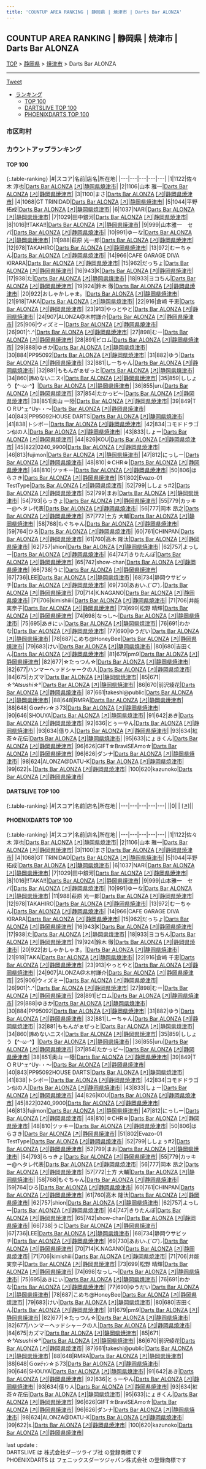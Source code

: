 ```yaml
---
title: 'COUNTUP AREA RANKING | 静岡県 | 焼津市 | Darts Bar ALONZA'
---
```

## COUNTUP AREA RANKING | 静岡県 | 焼津市 | Darts Bar ALONZA

[TOP](/darts/rank/) > [静岡県](/darts/rank/静岡県/) > [焼津市](/darts/rank/静岡県/焼津市/) > Darts Bar ALONZA

___

<a href="https://twitter.com/share?ref_src=twsrc%5Etfw" data-text="COUNTUP AREA RANKING | 静岡県焼津市Darts Bar ALONZA" class="twitter-share-button" data-hashtags="DARTSLIVE,PHOENIXDARTS,darts,ダーツ" data-show-count="false">Tweet</a>

* [ランキング](#カウントアップランキング)
    * [TOP 100](#top-100)
    * [DARTSLIVE TOP 100](#dartslive-top-100)
    * [PHOENIXDARTS TOP 100](#phoenixdarts-top-100)

### 市区町村

<ul>

</ul>

### カウントアップランキング

#### TOP 100



{:.table-ranking}
|#|スコア|名前|店名|所在地|
|---|---|---|---|---|
|1|1122|<span class="rank-name-pd"><span class="pro-icon-pd"></span>佐々木 淳也</span>|<a href="/darts/rank/shops/9290.html">Darts Bar ALONZA</a> <a href="https://vs.phoenixdarts.com/jp/shop/shopDetailInfo/s_9290?s_seq=9290">[↗]</a>|<a href="/darts/rank/静岡県/焼津市">静岡県焼津市</a>|
|2|1106|<span class="rank-name-pd">山本 雅一</span>|<a href="/darts/rank/shops/9290.html">Darts Bar ALONZA</a> <a href="https://vs.phoenixdarts.com/jp/shop/shopDetailInfo/s_9290?s_seq=9290">[↗]</a>|<a href="/darts/rank/静岡県/焼津市">静岡県焼津市</a>|
|3|1100|<span class="rank-name-pd">まさ</span>|<a href="/darts/rank/shops/9290.html">Darts Bar ALONZA</a> <a href="https://vs.phoenixdarts.com/jp/shop/shopDetailInfo/s_9290?s_seq=9290">[↗]</a>|<a href="/darts/rank/静岡県/焼津市">静岡県焼津市</a>|
|4|1068|<span class="rank-name-pd">GT TRINIDAD</span>|<a href="/darts/rank/shops/9290.html">Darts Bar ALONZA</a> <a href="https://vs.phoenixdarts.com/jp/shop/shopDetailInfo/s_9290?s_seq=9290">[↗]</a>|<a href="/darts/rank/静岡県/焼津市">静岡県焼津市</a>|
|5|1044|<span class="rank-name-pd"><span class="pro-icon-pd"></span>平野 拓成</span>|<a href="/darts/rank/shops/9290.html">Darts Bar ALONZA</a> <a href="https://vs.phoenixdarts.com/jp/shop/shopDetailInfo/s_9290?s_seq=9290">[↗]</a>|<a href="/darts/rank/静岡県/焼津市">静岡県焼津市</a>|
|6|1037|<span class="rank-name-pd">NARI</span>|<a href="/darts/rank/shops/9290.html">Darts Bar ALONZA</a> <a href="https://vs.phoenixdarts.com/jp/shop/shopDetailInfo/s_9290?s_seq=9290">[↗]</a>|<a href="/darts/rank/静岡県/焼津市">静岡県焼津市</a>|
|7|1029|<span class="rank-name-pd">田中銀河</span>|<a href="/darts/rank/shops/9290.html">Darts Bar ALONZA</a> <a href="https://vs.phoenixdarts.com/jp/shop/shopDetailInfo/s_9290?s_seq=9290">[↗]</a>|<a href="/darts/rank/静岡県/焼津市">静岡県焼津市</a>|
|8|1016|<span class="rank-name-pd">!!TAKA!!</span>|<a href="/darts/rank/shops/9290.html">Darts Bar ALONZA</a> <a href="https://vs.phoenixdarts.com/jp/shop/shopDetailInfo/s_9290?s_seq=9290">[↗]</a>|<a href="/darts/rank/静岡県/焼津市">静岡県焼津市</a>|
|9|999|<span class="rank-name-pd">山本雅一　セパ</span>|<a href="/darts/rank/shops/9290.html">Darts Bar ALONZA</a> <a href="https://vs.phoenixdarts.com/jp/shop/shopDetailInfo/s_9290?s_seq=9290">[↗]</a>|<a href="/darts/rank/静岡県/焼津市">静岡県焼津市</a>|
|10|991|<span class="rank-name-pd">ゆーな</span>|<a href="/darts/rank/shops/9290.html">Darts Bar ALONZA</a> <a href="https://vs.phoenixdarts.com/jp/shop/shopDetailInfo/s_9290?s_seq=9290">[↗]</a>|<a href="/darts/rank/静岡県/焼津市">静岡県焼津市</a>|
|11|988|<span class="rank-name-pd"><span class="pro-icon-pd"></span>萩原 光一郎</span>|<a href="/darts/rank/shops/9290.html">Darts Bar ALONZA</a> <a href="https://vs.phoenixdarts.com/jp/shop/shopDetailInfo/s_9290?s_seq=9290">[↗]</a>|<a href="/darts/rank/静岡県/焼津市">静岡県焼津市</a>|
|12|978|<span class="rank-name-pd">TAKAHIRO</span>|<a href="/darts/rank/shops/9290.html">Darts Bar ALONZA</a> <a href="https://vs.phoenixdarts.com/jp/shop/shopDetailInfo/s_9290?s_seq=9290">[↗]</a>|<a href="/darts/rank/静岡県/焼津市">静岡県焼津市</a>|
|13|972|<span class="rank-name-pd">むーちゃん</span>|<a href="/darts/rank/shops/9290.html">Darts Bar ALONZA</a> <a href="https://vs.phoenixdarts.com/jp/shop/shopDetailInfo/s_9290?s_seq=9290">[↗]</a>|<a href="/darts/rank/静岡県/焼津市">静岡県焼津市</a>|
|14|966|<span class="rank-name-pd">CAFE GARAGE DIVA KIRARA</span>|<a href="/darts/rank/shops/9290.html">Darts Bar ALONZA</a> <a href="https://vs.phoenixdarts.com/jp/shop/shopDetailInfo/s_9290?s_seq=9290">[↗]</a>|<a href="/darts/rank/静岡県/焼津市">静岡県焼津市</a>|
|15|962|<span class="rank-name-pd">だっちょ</span>|<a href="/darts/rank/shops/9290.html">Darts Bar ALONZA</a> <a href="https://vs.phoenixdarts.com/jp/shop/shopDetailInfo/s_9290?s_seq=9290">[↗]</a>|<a href="/darts/rank/静岡県/焼津市">静岡県焼津市</a>|
|16|943|<span class="rank-name-pd">K</span>|<a href="/darts/rank/shops/9290.html">Darts Bar ALONZA</a> <a href="https://vs.phoenixdarts.com/jp/shop/shopDetailInfo/s_9290?s_seq=9290">[↗]</a>|<a href="/darts/rank/静岡県/焼津市">静岡県焼津市</a>|
|17|938|<span class="rank-name-pd">た</span>|<a href="/darts/rank/shops/9290.html">Darts Bar ALONZA</a> <a href="https://vs.phoenixdarts.com/jp/shop/shopDetailInfo/s_9290?s_seq=9290">[↗]</a>|<a href="/darts/rank/静岡県/焼津市">静岡県焼津市</a>|
|18|933|<span class="rank-name-pd">ヨコちん</span>|<a href="/darts/rank/shops/9290.html">Darts Bar ALONZA</a> <a href="https://vs.phoenixdarts.com/jp/shop/shopDetailInfo/s_9290?s_seq=9290">[↗]</a>|<a href="/darts/rank/静岡県/焼津市">静岡県焼津市</a>|
|19|924|<span class="rank-name-pd">鈴木 徹</span>|<a href="/darts/rank/shops/9290.html">Darts Bar ALONZA</a> <a href="https://vs.phoenixdarts.com/jp/shop/shopDetailInfo/s_9290?s_seq=9290">[↗]</a>|<a href="/darts/rank/静岡県/焼津市">静岡県焼津市</a>|
|20|922|<span class="rank-name-pd">おしゃかしゃま。</span>|<a href="/darts/rank/shops/9290.html">Darts Bar ALONZA</a> <a href="https://vs.phoenixdarts.com/jp/shop/shopDetailInfo/s_9290?s_seq=9290">[↗]</a>|<a href="/darts/rank/静岡県/焼津市">静岡県焼津市</a>|
|21|918|<span class="rank-name-pd">TAKA</span>|<a href="/darts/rank/shops/9290.html">Darts Bar ALONZA</a> <a href="https://vs.phoenixdarts.com/jp/shop/shopDetailInfo/s_9290?s_seq=9290">[↗]</a>|<a href="/darts/rank/静岡県/焼津市">静岡県焼津市</a>|
|22|916|<span class="rank-name-pd">倉﨑 千恵</span>|<a href="/darts/rank/shops/9290.html">Darts Bar ALONZA</a> <a href="https://vs.phoenixdarts.com/jp/shop/shopDetailInfo/s_9290?s_seq=9290">[↗]</a>|<a href="/darts/rank/静岡県/焼津市">静岡県焼津市</a>|
|23|913|<span class="rank-name-pd">やっとやと</span>|<a href="/darts/rank/shops/9290.html">Darts Bar ALONZA</a> <a href="https://vs.phoenixdarts.com/jp/shop/shopDetailInfo/s_9290?s_seq=9290">[↗]</a>|<a href="/darts/rank/静岡県/焼津市">静岡県焼津市</a>|
|24|907|<span class="rank-name-pd">ALONZA@木村謙介</span>|<a href="/darts/rank/shops/9290.html">Darts Bar ALONZA</a> <a href="https://vs.phoenixdarts.com/jp/shop/shopDetailInfo/s_9290?s_seq=9290">[↗]</a>|<a href="/darts/rank/静岡県/焼津市">静岡県焼津市</a>|
|25|906|<span class="rank-name-pd">ウィズミー</span>|<a href="/darts/rank/shops/9290.html">Darts Bar ALONZA</a> <a href="https://vs.phoenixdarts.com/jp/shop/shopDetailInfo/s_9290?s_seq=9290">[↗]</a>|<a href="/darts/rank/静岡県/焼津市">静岡県焼津市</a>|
|26|901|<span class="rank-name-pd">^..^</span>|<a href="/darts/rank/shops/9290.html">Darts Bar ALONZA</a> <a href="https://vs.phoenixdarts.com/jp/shop/shopDetailInfo/s_9290?s_seq=9290">[↗]</a>|<a href="/darts/rank/静岡県/焼津市">静岡県焼津市</a>|
|27|898|<span class="rank-name-pd">むー</span>|<a href="/darts/rank/shops/9290.html">Darts Bar ALONZA</a> <a href="https://vs.phoenixdarts.com/jp/shop/shopDetailInfo/s_9290?s_seq=9290">[↗]</a>|<a href="/darts/rank/静岡県/焼津市">静岡県焼津市</a>|
|28|891|<span class="rank-name-pd">ピロム</span>|<a href="/darts/rank/shops/9290.html">Darts Bar ALONZA</a> <a href="https://vs.phoenixdarts.com/jp/shop/shopDetailInfo/s_9290?s_seq=9290">[↗]</a>|<a href="/darts/rank/静岡県/焼津市">静岡県焼津市</a>|
|29|888|<span class="rank-name-pd">ゆきか</span>|<a href="/darts/rank/shops/9290.html">Darts Bar ALONZA</a> <a href="https://vs.phoenixdarts.com/jp/shop/shopDetailInfo/s_9290?s_seq=9290">[↗]</a>|<a href="/darts/rank/静岡県/焼津市">静岡県焼津市</a>|
|30|884|<span class="rank-name-pd">PP95092</span>|<a href="/darts/rank/shops/9290.html">Darts Bar ALONZA</a> <a href="https://vs.phoenixdarts.com/jp/shop/shopDetailInfo/s_9290?s_seq=9290">[↗]</a>|<a href="/darts/rank/静岡県/焼津市">静岡県焼津市</a>|
|31|882|<span class="rank-name-pd">ゆう</span>|<a href="/darts/rank/shops/9290.html">Darts Bar ALONZA</a> <a href="https://vs.phoenixdarts.com/jp/shop/shopDetailInfo/s_9290?s_seq=9290">[↗]</a>|<a href="/darts/rank/静岡県/焼津市">静岡県焼津市</a>|
|32|881|<span class="rank-name-pd">しーちゃん</span>|<a href="/darts/rank/shops/9290.html">Darts Bar ALONZA</a> <a href="https://vs.phoenixdarts.com/jp/shop/shopDetailInfo/s_9290?s_seq=9290">[↗]</a>|<a href="/darts/rank/静岡県/焼津市">静岡県焼津市</a>|
|32|881|<span class="rank-name-pd">ももんがぁぜっと</span>|<a href="/darts/rank/shops/9290.html">Darts Bar ALONZA</a> <a href="https://vs.phoenixdarts.com/jp/shop/shopDetailInfo/s_9290?s_seq=9290">[↗]</a>|<a href="/darts/rank/静岡県/焼津市">静岡県焼津市</a>|
|34|860|<span class="rank-name-pd">諦めないニスｲ</span>|<a href="/darts/rank/shops/9290.html">Darts Bar ALONZA</a> <a href="https://vs.phoenixdarts.com/jp/shop/shopDetailInfo/s_9290?s_seq=9290">[↗]</a>|<a href="/darts/rank/静岡県/焼津市">静岡県焼津市</a>|
|35|859|<span class="rank-name-pd">ししょう【^･ω･^】</span>|<a href="/darts/rank/shops/9290.html">Darts Bar ALONZA</a> <a href="https://vs.phoenixdarts.com/jp/shop/shopDetailInfo/s_9290?s_seq=9290">[↗]</a>|<a href="/darts/rank/静岡県/焼津市">静岡県焼津市</a>|
|36|855|<span class="rank-name-pd">uru</span>|<a href="/darts/rank/shops/9290.html">Darts Bar ALONZA</a> <a href="https://vs.phoenixdarts.com/jp/shop/shopDetailInfo/s_9290?s_seq=9290">[↗]</a>|<a href="/darts/rank/静岡県/焼津市">静岡県焼津市</a>|
|37|854|<span class="rank-name-pd">たかっピ～</span>|<a href="/darts/rank/shops/9290.html">Darts Bar ALONZA</a> <a href="https://vs.phoenixdarts.com/jp/shop/shopDetailInfo/s_9290?s_seq=9290">[↗]</a>|<a href="/darts/rank/静岡県/焼津市">静岡県焼津市</a>|
|38|851|<span class="rank-name-pd"><span class="pro-icon-pd"></span>奥山 一陸</span>|<a href="/darts/rank/shops/9290.html">Darts Bar ALONZA</a> <a href="https://vs.phoenixdarts.com/jp/shop/shopDetailInfo/s_9290?s_seq=9290">[↗]</a>|<a href="/darts/rank/静岡県/焼津市">静岡県焼津市</a>|
|39|849|<span class="rank-name-pd">TＯＲU^ェ^Uy-・〜</span>|<a href="/darts/rank/shops/9290.html">Darts Bar ALONZA</a> <a href="https://vs.phoenixdarts.com/jp/shop/shopDetailInfo/s_9290?s_seq=9290">[↗]</a>|<a href="/darts/rank/静岡県/焼津市">静岡県焼津市</a>|
|40|843|<span class="rank-name-pd">PP95092HOUSE DARTS</span>|<a href="/darts/rank/shops/9290.html">Darts Bar ALONZA</a> <a href="https://vs.phoenixdarts.com/jp/shop/shopDetailInfo/s_9290?s_seq=9290">[↗]</a>|<a href="/darts/rank/静岡県/焼津市">静岡県焼津市</a>|
|41|838|<span class="rank-name-pd">トシボー</span>|<a href="/darts/rank/shops/9290.html">Darts Bar ALONZA</a> <a href="https://vs.phoenixdarts.com/jp/shop/shopDetailInfo/s_9290?s_seq=9290">[↗]</a>|<a href="/darts/rank/静岡県/焼津市">静岡県焼津市</a>|
|42|834|<span class="rank-name-pd">コモドドラゴン似の人</span>|<a href="/darts/rank/shops/9290.html">Darts Bar ALONZA</a> <a href="https://vs.phoenixdarts.com/jp/shop/shopDetailInfo/s_9290?s_seq=9290">[↗]</a>|<a href="/darts/rank/静岡県/焼津市">静岡県焼津市</a>|
|43|833|<span class="rank-name-pd">しょー</span>|<a href="/darts/rank/shops/9290.html">Darts Bar ALONZA</a> <a href="https://vs.phoenixdarts.com/jp/shop/shopDetailInfo/s_9290?s_seq=9290">[↗]</a>|<a href="/darts/rank/静岡県/焼津市">静岡県焼津市</a>|
|44|826|<span class="rank-name-pd">KOU</span>|<a href="/darts/rank/shops/9290.html">Darts Bar ALONZA</a> <a href="https://vs.phoenixdarts.com/jp/shop/shopDetailInfo/s_9290?s_seq=9290">[↗]</a>|<a href="/darts/rank/静岡県/焼津市">静岡県焼津市</a>|
|45|822|<span class="rank-name-pd">0240_9900</span>|<a href="/darts/rank/shops/9290.html">Darts Bar ALONZA</a> <a href="https://vs.phoenixdarts.com/jp/shop/shopDetailInfo/s_9290?s_seq=9290">[↗]</a>|<a href="/darts/rank/静岡県/焼津市">静岡県焼津市</a>|
|46|813|<span class="rank-name-pd">fujimon</span>|<a href="/darts/rank/shops/9290.html">Darts Bar ALONZA</a> <a href="https://vs.phoenixdarts.com/jp/shop/shopDetailInfo/s_9290?s_seq=9290">[↗]</a>|<a href="/darts/rank/静岡県/焼津市">静岡県焼津市</a>|
|47|812|<span class="rank-name-pd">にっしー</span>|<a href="/darts/rank/shops/9290.html">Darts Bar ALONZA</a> <a href="https://vs.phoenixdarts.com/jp/shop/shopDetailInfo/s_9290?s_seq=9290">[↗]</a>|<a href="/darts/rank/静岡県/焼津市">静岡県焼津市</a>|
|48|810|<span class="rank-name-pd">☆CHR☆</span>|<a href="/darts/rank/shops/9290.html">Darts Bar ALONZA</a> <a href="https://vs.phoenixdarts.com/jp/shop/shopDetailInfo/s_9290?s_seq=9290">[↗]</a>|<a href="/darts/rank/静岡県/焼津市">静岡県焼津市</a>|
|48|810|<span class="rank-name-pd">ツッキー</span>|<a href="/darts/rank/shops/9290.html">Darts Bar ALONZA</a> <a href="https://vs.phoenixdarts.com/jp/shop/shopDetailInfo/s_9290?s_seq=9290">[↗]</a>|<a href="/darts/rank/静岡県/焼津市">静岡県焼津市</a>|
|50|806|<span class="rank-name-pd">はらさき</span>|<a href="/darts/rank/shops/9290.html">Darts Bar ALONZA</a> <a href="https://vs.phoenixdarts.com/jp/shop/shopDetailInfo/s_9290?s_seq=9290">[↗]</a>|<a href="/darts/rank/静岡県/焼津市">静岡県焼津市</a>|
|51|802|<span class="rank-name-pd">Evazo-01 TestType</span>|<a href="/darts/rank/shops/9290.html">Darts Bar ALONZA</a> <a href="https://vs.phoenixdarts.com/jp/shop/shopDetailInfo/s_9290?s_seq=9290">[↗]</a>|<a href="/darts/rank/静岡県/焼津市">静岡県焼津市</a>|
|52|799|<span class="rank-name-pd">ししょぅ#2</span>|<a href="/darts/rank/shops/9290.html">Darts Bar ALONZA</a> <a href="https://vs.phoenixdarts.com/jp/shop/shopDetailInfo/s_9290?s_seq=9290">[↗]</a>|<a href="/darts/rank/静岡県/焼津市">静岡県焼津市</a>|
|52|799|<span class="rank-name-pd">まお</span>|<a href="/darts/rank/shops/9290.html">Darts Bar ALONZA</a> <a href="https://vs.phoenixdarts.com/jp/shop/shopDetailInfo/s_9290?s_seq=9290">[↗]</a>|<a href="/darts/rank/静岡県/焼津市">静岡県焼津市</a>|
|54|793|<span class="rank-name-pd">らっきょ</span>|<a href="/darts/rank/shops/9290.html">Darts Bar ALONZA</a> <a href="https://vs.phoenixdarts.com/jp/shop/shopDetailInfo/s_9290?s_seq=9290">[↗]</a>|<a href="/darts/rank/静岡県/焼津市">静岡県焼津市</a>|
|55|779|<span class="rank-name-pd">カッキー@ヘタレ代表</span>|<a href="/darts/rank/shops/9290.html">Darts Bar ALONZA</a> <a href="https://vs.phoenixdarts.com/jp/shop/shopDetailInfo/s_9290?s_seq=9290">[↗]</a>|<a href="/darts/rank/静岡県/焼津市">静岡県焼津市</a>|
|56|777|<span class="rank-name-pd">岡本 昂之</span>|<a href="/darts/rank/shops/9290.html">Darts Bar ALONZA</a> <a href="https://vs.phoenixdarts.com/jp/shop/shopDetailInfo/s_9290?s_seq=9290">[↗]</a>|<a href="/darts/rank/静岡県/焼津市">静岡県焼津市</a>|
|57|772|<span class="rank-name-pd"><span class="pro-icon-pd"></span>土方 大輔</span>|<a href="/darts/rank/shops/9290.html">Darts Bar ALONZA</a> <a href="https://vs.phoenixdarts.com/jp/shop/shopDetailInfo/s_9290?s_seq=9290">[↗]</a>|<a href="/darts/rank/静岡県/焼津市">静岡県焼津市</a>|
|58|768|<span class="rank-name-pd">もぐちゃん</span>|<a href="/darts/rank/shops/9290.html">Darts Bar ALONZA</a> <a href="https://vs.phoenixdarts.com/jp/shop/shopDetailInfo/s_9290?s_seq=9290">[↗]</a>|<a href="/darts/rank/静岡県/焼津市">静岡県焼津市</a>|
|59|764|<span class="rank-name-pd">ひろ</span>|<a href="/darts/rank/shops/9290.html">Darts Bar ALONZA</a> <a href="https://vs.phoenixdarts.com/jp/shop/shopDetailInfo/s_9290?s_seq=9290">[↗]</a>|<a href="/darts/rank/静岡県/焼津市">静岡県焼津市</a>|
|60|761|<span class="rank-name-pd">CHINPAN</span>|<a href="/darts/rank/shops/9290.html">Darts Bar ALONZA</a> <a href="https://vs.phoenixdarts.com/jp/shop/shopDetailInfo/s_9290?s_seq=9290">[↗]</a>|<a href="/darts/rank/静岡県/焼津市">静岡県焼津市</a>|
|61|760|<span class="rank-name-pd"><span class="pro-icon-pd"></span>高木 隆汰</span>|<a href="/darts/rank/shops/9290.html">Darts Bar ALONZA</a> <a href="https://vs.phoenixdarts.com/jp/shop/shopDetailInfo/s_9290?s_seq=9290">[↗]</a>|<a href="/darts/rank/静岡県/焼津市">静岡県焼津市</a>|
|62|757|<span class="rank-name-pd">shion</span>|<a href="/darts/rank/shops/9290.html">Darts Bar ALONZA</a> <a href="https://vs.phoenixdarts.com/jp/shop/shopDetailInfo/s_9290?s_seq=9290">[↗]</a>|<a href="/darts/rank/静岡県/焼津市">静岡県焼津市</a>|
|62|757|<span class="rank-name-pd">よっしー</span>|<a href="/darts/rank/shops/9290.html">Darts Bar ALONZA</a> <a href="https://vs.phoenixdarts.com/jp/shop/shopDetailInfo/s_9290?s_seq=9290">[↗]</a>|<a href="/darts/rank/静岡県/焼津市">静岡県焼津市</a>|
|64|747|<span class="rank-name-pd">きりたんぽ</span>|<a href="/darts/rank/shops/9290.html">Darts Bar ALONZA</a> <a href="https://vs.phoenixdarts.com/jp/shop/shopDetailInfo/s_9290?s_seq=9290">[↗]</a>|<a href="/darts/rank/静岡県/焼津市">静岡県焼津市</a>|
|65|742|<span class="rank-name-pd">show-chan</span>|<a href="/darts/rank/shops/9290.html">Darts Bar ALONZA</a> <a href="https://vs.phoenixdarts.com/jp/shop/shopDetailInfo/s_9290?s_seq=9290">[↗]</a>|<a href="/darts/rank/静岡県/焼津市">静岡県焼津市</a>|
|66|738|<span class="rank-name-pd">うに</span>|<a href="/darts/rank/shops/9290.html">Darts Bar ALONZA</a> <a href="https://vs.phoenixdarts.com/jp/shop/shopDetailInfo/s_9290?s_seq=9290">[↗]</a>|<a href="/darts/rank/静岡県/焼津市">静岡県焼津市</a>|
|67|736|<span class="rank-name-pd">LEE</span>|<a href="/darts/rank/shops/9290.html">Darts Bar ALONZA</a> <a href="https://vs.phoenixdarts.com/jp/shop/shopDetailInfo/s_9290?s_seq=9290">[↗]</a>|<a href="/darts/rank/静岡県/焼津市">静岡県焼津市</a>|
|68|734|<span class="rank-name-pd">静岡ウサビッチ</span>|<a href="/darts/rank/shops/9290.html">Darts Bar ALONZA</a> <a href="https://vs.phoenixdarts.com/jp/shop/shopDetailInfo/s_9290?s_seq=9290">[↗]</a>|<a href="/darts/rank/静岡県/焼津市">静岡県焼津市</a>|
|69|730|<span class="rank-name-pd">あおい⸜(*ˊᗜˋ*)⸝</span>|<a href="/darts/rank/shops/9290.html">Darts Bar ALONZA</a> <a href="https://vs.phoenixdarts.com/jp/shop/shopDetailInfo/s_9290?s_seq=9290">[↗]</a>|<a href="/darts/rank/静岡県/焼津市">静岡県焼津市</a>|
|70|714|<span class="rank-name-pd">K.NAGANO</span>|<a href="/darts/rank/shops/9290.html">Darts Bar ALONZA</a> <a href="https://vs.phoenixdarts.com/jp/shop/shopDetailInfo/s_9290?s_seq=9290">[↗]</a>|<a href="/darts/rank/静岡県/焼津市">静岡県焼津市</a>|
|71|706|<span class="rank-name-pd">kimishiiii</span>|<a href="/darts/rank/shops/9290.html">Darts Bar ALONZA</a> <a href="https://vs.phoenixdarts.com/jp/shop/shopDetailInfo/s_9290?s_seq=9290">[↗]</a>|<a href="/darts/rank/静岡県/焼津市">静岡県焼津市</a>|
|71|706|<span class="rank-name-pd">井能 実奈子</span>|<a href="/darts/rank/shops/9290.html">Darts Bar ALONZA</a> <a href="https://vs.phoenixdarts.com/jp/shop/shopDetailInfo/s_9290?s_seq=9290">[↗]</a>|<a href="/darts/rank/静岡県/焼津市">静岡県焼津市</a>|
|73|699|<span class="rank-name-pd">松野 晴輝</span>|<a href="/darts/rank/shops/9290.html">Darts Bar ALONZA</a> <a href="https://vs.phoenixdarts.com/jp/shop/shopDetailInfo/s_9290?s_seq=9290">[↗]</a>|<a href="/darts/rank/静岡県/焼津市">静岡県焼津市</a>|
|74|698|<span class="rank-name-pd">なっし～</span>|<a href="/darts/rank/shops/9290.html">Darts Bar ALONZA</a> <a href="https://vs.phoenixdarts.com/jp/shop/shopDetailInfo/s_9290?s_seq=9290">[↗]</a>|<a href="/darts/rank/静岡県/焼津市">静岡県焼津市</a>|
|75|695|<span class="rank-name-pd">あきにぃ</span>|<a href="/darts/rank/shops/9290.html">Darts Bar ALONZA</a> <a href="https://vs.phoenixdarts.com/jp/shop/shopDetailInfo/s_9290?s_seq=9290">[↗]</a>|<a href="/darts/rank/静岡県/焼津市">静岡県焼津市</a>|
|76|691|<span class="rank-name-pd">わかな</span>|<a href="/darts/rank/shops/9290.html">Darts Bar ALONZA</a> <a href="https://vs.phoenixdarts.com/jp/shop/shopDetailInfo/s_9290?s_seq=9290">[↗]</a>|<a href="/darts/rank/静岡県/焼津市">静岡県焼津市</a>|
|77|690|<span class="rank-name-pd">ゆうだい</span>|<a href="/darts/rank/shops/9290.html">Darts Bar ALONZA</a> <a href="https://vs.phoenixdarts.com/jp/shop/shopDetailInfo/s_9290?s_seq=9290">[↗]</a>|<a href="/darts/rank/静岡県/焼津市">静岡県焼津市</a>|
|78|687|<span class="rank-name-pd">こめち@HoneyBee</span>|<a href="/darts/rank/shops/9290.html">Darts Bar ALONZA</a> <a href="https://vs.phoenixdarts.com/jp/shop/shopDetailInfo/s_9290?s_seq=9290">[↗]</a>|<a href="/darts/rank/静岡県/焼津市">静岡県焼津市</a>|
|79|683|<span class="rank-name-pd">けい</span>|<a href="/darts/rank/shops/9290.html">Darts Bar ALONZA</a> <a href="https://vs.phoenixdarts.com/jp/shop/shopDetailInfo/s_9290?s_seq=9290">[↗]</a>|<a href="/darts/rank/静岡県/焼津市">静岡県焼津市</a>|
|80|680|<span class="rank-name-pd">吉田くん</span>|<a href="/darts/rank/shops/9290.html">Darts Bar ALONZA</a> <a href="https://vs.phoenixdarts.com/jp/shop/shopDetailInfo/s_9290?s_seq=9290">[↗]</a>|<a href="/darts/rank/静岡県/焼津市">静岡県焼津市</a>|
|81|679|<span class="rank-name-pd">pm9</span>|<a href="/darts/rank/shops/9290.html">Darts Bar ALONZA</a> <a href="https://vs.phoenixdarts.com/jp/shop/shopDetailInfo/s_9290?s_seq=9290">[↗]</a>|<a href="/darts/rank/静岡県/焼津市">静岡県焼津市</a>|
|82|677|<span class="rank-name-pd">☆たっつん☆</span>|<a href="/darts/rank/shops/9290.html">Darts Bar ALONZA</a> <a href="https://vs.phoenixdarts.com/jp/shop/shopDetailInfo/s_9290?s_seq=9290">[↗]</a>|<a href="/darts/rank/静岡県/焼津市">静岡県焼津市</a>|
|82|677|<span class="rank-name-pd">ハンマーヘッドシャークの人</span>|<a href="/darts/rank/shops/9290.html">Darts Bar ALONZA</a> <a href="https://vs.phoenixdarts.com/jp/shop/shopDetailInfo/s_9290?s_seq=9290">[↗]</a>|<a href="/darts/rank/静岡県/焼津市">静岡県焼津市</a>|
|84|675|<span class="rank-name-pd">カズマ</span>|<a href="/darts/rank/shops/9290.html">Darts Bar ALONZA</a> <a href="https://vs.phoenixdarts.com/jp/shop/shopDetailInfo/s_9290?s_seq=9290">[↗]</a>|<a href="/darts/rank/静岡県/焼津市">静岡県焼津市</a>|
|85|671|<span class="rank-name-pd">☆*°Atsushi☆*°</span>|<a href="/darts/rank/shops/9290.html">Darts Bar ALONZA</a> <a href="https://vs.phoenixdarts.com/jp/shop/shopDetailInfo/s_9290?s_seq=9290">[↗]</a>|<a href="/darts/rank/静岡県/焼津市">静岡県焼津市</a>|
|86|670|<span class="rank-name-pd">前沢綾花</span>|<a href="/darts/rank/shops/9290.html">Darts Bar ALONZA</a> <a href="https://vs.phoenixdarts.com/jp/shop/shopDetailInfo/s_9290?s_seq=9290">[↗]</a>|<a href="/darts/rank/静岡県/焼津市">静岡県焼津市</a>|
|87|661|<span class="rank-name-pd">takeshi@public</span>|<a href="/darts/rank/shops/9290.html">Darts Bar ALONZA</a> <a href="https://vs.phoenixdarts.com/jp/shop/shopDetailInfo/s_9290?s_seq=9290">[↗]</a>|<a href="/darts/rank/静岡県/焼津市">静岡県焼津市</a>|
|88|648|<span class="rank-name-pd">RMRA</span>|<a href="/darts/rank/shops/9290.html">Darts Bar ALONZA</a> <a href="https://vs.phoenixdarts.com/jp/shop/shopDetailInfo/s_9290?s_seq=9290">[↗]</a>|<a href="/darts/rank/静岡県/焼津市">静岡県焼津市</a>|
|88|648|<span class="rank-name-pd">Ｇαиﾁｬﾝ☆彡73</span>|<a href="/darts/rank/shops/9290.html">Darts Bar ALONZA</a> <a href="https://vs.phoenixdarts.com/jp/shop/shopDetailInfo/s_9290?s_seq=9290">[↗]</a>|<a href="/darts/rank/静岡県/焼津市">静岡県焼津市</a>|
|90|646|<span class="rank-name-pd">SHOUYA</span>|<a href="/darts/rank/shops/9290.html">Darts Bar ALONZA</a> <a href="https://vs.phoenixdarts.com/jp/shop/shopDetailInfo/s_9290?s_seq=9290">[↗]</a>|<a href="/darts/rank/静岡県/焼津市">静岡県焼津市</a>|
|91|642|<span class="rank-name-pd">あき</span>|<a href="/darts/rank/shops/9290.html">Darts Bar ALONZA</a> <a href="https://vs.phoenixdarts.com/jp/shop/shopDetailInfo/s_9290?s_seq=9290">[↗]</a>|<a href="/darts/rank/静岡県/焼津市">静岡県焼津市</a>|
|92|636|<span class="rank-name-pd">とぅーやん</span>|<a href="/darts/rank/shops/9290.html">Darts Bar ALONZA</a> <a href="https://vs.phoenixdarts.com/jp/shop/shopDetailInfo/s_9290?s_seq=9290">[↗]</a>|<a href="/darts/rank/静岡県/焼津市">静岡県焼津市</a>|
|93|634|<span class="rank-name-pd">億り人</span>|<a href="/darts/rank/shops/9290.html">Darts Bar ALONZA</a> <a href="https://vs.phoenixdarts.com/jp/shop/shopDetailInfo/s_9290?s_seq=9290">[↗]</a>|<a href="/darts/rank/静岡県/焼津市">静岡県焼津市</a>|
|93|634|<span class="rank-name-pd">紅茶☆花伝</span>|<a href="/darts/rank/shops/9290.html">Darts Bar ALONZA</a> <a href="https://vs.phoenixdarts.com/jp/shop/shopDetailInfo/s_9290?s_seq=9290">[↗]</a>|<a href="/darts/rank/静岡県/焼津市">静岡県焼津市</a>|
|95|633|<span class="rank-name-pd">にょきくん</span>|<a href="/darts/rank/shops/9290.html">Darts Bar ALONZA</a> <a href="https://vs.phoenixdarts.com/jp/shop/shopDetailInfo/s_9290?s_seq=9290">[↗]</a>|<a href="/darts/rank/静岡県/焼津市">静岡県焼津市</a>|
|96|626|<span class="rank-name-pd">GIFT☆BraviSEAmo☆</span>|<a href="/darts/rank/shops/9290.html">Darts Bar ALONZA</a> <a href="https://vs.phoenixdarts.com/jp/shop/shopDetailInfo/s_9290?s_seq=9290">[↗]</a>|<a href="/darts/rank/静岡県/焼津市">静岡県焼津市</a>|
|96|626|<span class="rank-name-pd">ダンナ</span>|<a href="/darts/rank/shops/9290.html">Darts Bar ALONZA</a> <a href="https://vs.phoenixdarts.com/jp/shop/shopDetailInfo/s_9290?s_seq=9290">[↗]</a>|<a href="/darts/rank/静岡県/焼津市">静岡県焼津市</a>|
|98|624|<span class="rank-name-pd">ALONZA@DATU-K</span>|<a href="/darts/rank/shops/9290.html">Darts Bar ALONZA</a> <a href="https://vs.phoenixdarts.com/jp/shop/shopDetailInfo/s_9290?s_seq=9290">[↗]</a>|<a href="/darts/rank/静岡県/焼津市">静岡県焼津市</a>|
|99|622|<span class="rank-name-pd">s.</span>|<a href="/darts/rank/shops/9290.html">Darts Bar ALONZA</a> <a href="https://vs.phoenixdarts.com/jp/shop/shopDetailInfo/s_9290?s_seq=9290">[↗]</a>|<a href="/darts/rank/静岡県/焼津市">静岡県焼津市</a>|
|100|620|<span class="rank-name-pd">kazunoko</span>|<a href="/darts/rank/shops/9290.html">Darts Bar ALONZA</a> <a href="https://vs.phoenixdarts.com/jp/shop/shopDetailInfo/s_9290?s_seq=9290">[↗]</a>|<a href="/darts/rank/静岡県/焼津市">静岡県焼津市</a>|


#### DARTSLIVE TOP 100



{:.table-ranking}
|#|スコア|名前|店名|所在地|
|---|---|---|---|---|
||0|<span class="rank-name-dl"> </span>|<a href="/darts/rank/shops/.html"></a> <a href="">[↗]</a>|<a href="/darts/rank//"></a>|


#### PHOENIXDARTS TOP 100



{:.table-ranking}
|#|スコア|名前|店名|所在地|
|---|---|---|---|---|
|1|1122|<span class="rank-name-pd"><span class="pro-icon-pd"></span>佐々木 淳也</span>|<a href="/darts/rank/shops/9290.html">Darts Bar ALONZA</a> <a href="https://vs.phoenixdarts.com/jp/shop/shopDetailInfo/s_9290?s_seq=9290">[↗]</a>|<a href="/darts/rank/静岡県/焼津市">静岡県焼津市</a>|
|2|1106|<span class="rank-name-pd">山本 雅一</span>|<a href="/darts/rank/shops/9290.html">Darts Bar ALONZA</a> <a href="https://vs.phoenixdarts.com/jp/shop/shopDetailInfo/s_9290?s_seq=9290">[↗]</a>|<a href="/darts/rank/静岡県/焼津市">静岡県焼津市</a>|
|3|1100|<span class="rank-name-pd">まさ</span>|<a href="/darts/rank/shops/9290.html">Darts Bar ALONZA</a> <a href="https://vs.phoenixdarts.com/jp/shop/shopDetailInfo/s_9290?s_seq=9290">[↗]</a>|<a href="/darts/rank/静岡県/焼津市">静岡県焼津市</a>|
|4|1068|<span class="rank-name-pd">GT TRINIDAD</span>|<a href="/darts/rank/shops/9290.html">Darts Bar ALONZA</a> <a href="https://vs.phoenixdarts.com/jp/shop/shopDetailInfo/s_9290?s_seq=9290">[↗]</a>|<a href="/darts/rank/静岡県/焼津市">静岡県焼津市</a>|
|5|1044|<span class="rank-name-pd"><span class="pro-icon-pd"></span>平野 拓成</span>|<a href="/darts/rank/shops/9290.html">Darts Bar ALONZA</a> <a href="https://vs.phoenixdarts.com/jp/shop/shopDetailInfo/s_9290?s_seq=9290">[↗]</a>|<a href="/darts/rank/静岡県/焼津市">静岡県焼津市</a>|
|6|1037|<span class="rank-name-pd">NARI</span>|<a href="/darts/rank/shops/9290.html">Darts Bar ALONZA</a> <a href="https://vs.phoenixdarts.com/jp/shop/shopDetailInfo/s_9290?s_seq=9290">[↗]</a>|<a href="/darts/rank/静岡県/焼津市">静岡県焼津市</a>|
|7|1029|<span class="rank-name-pd">田中銀河</span>|<a href="/darts/rank/shops/9290.html">Darts Bar ALONZA</a> <a href="https://vs.phoenixdarts.com/jp/shop/shopDetailInfo/s_9290?s_seq=9290">[↗]</a>|<a href="/darts/rank/静岡県/焼津市">静岡県焼津市</a>|
|8|1016|<span class="rank-name-pd">!!TAKA!!</span>|<a href="/darts/rank/shops/9290.html">Darts Bar ALONZA</a> <a href="https://vs.phoenixdarts.com/jp/shop/shopDetailInfo/s_9290?s_seq=9290">[↗]</a>|<a href="/darts/rank/静岡県/焼津市">静岡県焼津市</a>|
|9|999|<span class="rank-name-pd">山本雅一　セパ</span>|<a href="/darts/rank/shops/9290.html">Darts Bar ALONZA</a> <a href="https://vs.phoenixdarts.com/jp/shop/shopDetailInfo/s_9290?s_seq=9290">[↗]</a>|<a href="/darts/rank/静岡県/焼津市">静岡県焼津市</a>|
|10|991|<span class="rank-name-pd">ゆーな</span>|<a href="/darts/rank/shops/9290.html">Darts Bar ALONZA</a> <a href="https://vs.phoenixdarts.com/jp/shop/shopDetailInfo/s_9290?s_seq=9290">[↗]</a>|<a href="/darts/rank/静岡県/焼津市">静岡県焼津市</a>|
|11|988|<span class="rank-name-pd"><span class="pro-icon-pd"></span>萩原 光一郎</span>|<a href="/darts/rank/shops/9290.html">Darts Bar ALONZA</a> <a href="https://vs.phoenixdarts.com/jp/shop/shopDetailInfo/s_9290?s_seq=9290">[↗]</a>|<a href="/darts/rank/静岡県/焼津市">静岡県焼津市</a>|
|12|978|<span class="rank-name-pd">TAKAHIRO</span>|<a href="/darts/rank/shops/9290.html">Darts Bar ALONZA</a> <a href="https://vs.phoenixdarts.com/jp/shop/shopDetailInfo/s_9290?s_seq=9290">[↗]</a>|<a href="/darts/rank/静岡県/焼津市">静岡県焼津市</a>|
|13|972|<span class="rank-name-pd">むーちゃん</span>|<a href="/darts/rank/shops/9290.html">Darts Bar ALONZA</a> <a href="https://vs.phoenixdarts.com/jp/shop/shopDetailInfo/s_9290?s_seq=9290">[↗]</a>|<a href="/darts/rank/静岡県/焼津市">静岡県焼津市</a>|
|14|966|<span class="rank-name-pd">CAFE GARAGE DIVA KIRARA</span>|<a href="/darts/rank/shops/9290.html">Darts Bar ALONZA</a> <a href="https://vs.phoenixdarts.com/jp/shop/shopDetailInfo/s_9290?s_seq=9290">[↗]</a>|<a href="/darts/rank/静岡県/焼津市">静岡県焼津市</a>|
|15|962|<span class="rank-name-pd">だっちょ</span>|<a href="/darts/rank/shops/9290.html">Darts Bar ALONZA</a> <a href="https://vs.phoenixdarts.com/jp/shop/shopDetailInfo/s_9290?s_seq=9290">[↗]</a>|<a href="/darts/rank/静岡県/焼津市">静岡県焼津市</a>|
|16|943|<span class="rank-name-pd">K</span>|<a href="/darts/rank/shops/9290.html">Darts Bar ALONZA</a> <a href="https://vs.phoenixdarts.com/jp/shop/shopDetailInfo/s_9290?s_seq=9290">[↗]</a>|<a href="/darts/rank/静岡県/焼津市">静岡県焼津市</a>|
|17|938|<span class="rank-name-pd">た</span>|<a href="/darts/rank/shops/9290.html">Darts Bar ALONZA</a> <a href="https://vs.phoenixdarts.com/jp/shop/shopDetailInfo/s_9290?s_seq=9290">[↗]</a>|<a href="/darts/rank/静岡県/焼津市">静岡県焼津市</a>|
|18|933|<span class="rank-name-pd">ヨコちん</span>|<a href="/darts/rank/shops/9290.html">Darts Bar ALONZA</a> <a href="https://vs.phoenixdarts.com/jp/shop/shopDetailInfo/s_9290?s_seq=9290">[↗]</a>|<a href="/darts/rank/静岡県/焼津市">静岡県焼津市</a>|
|19|924|<span class="rank-name-pd">鈴木 徹</span>|<a href="/darts/rank/shops/9290.html">Darts Bar ALONZA</a> <a href="https://vs.phoenixdarts.com/jp/shop/shopDetailInfo/s_9290?s_seq=9290">[↗]</a>|<a href="/darts/rank/静岡県/焼津市">静岡県焼津市</a>|
|20|922|<span class="rank-name-pd">おしゃかしゃま。</span>|<a href="/darts/rank/shops/9290.html">Darts Bar ALONZA</a> <a href="https://vs.phoenixdarts.com/jp/shop/shopDetailInfo/s_9290?s_seq=9290">[↗]</a>|<a href="/darts/rank/静岡県/焼津市">静岡県焼津市</a>|
|21|918|<span class="rank-name-pd">TAKA</span>|<a href="/darts/rank/shops/9290.html">Darts Bar ALONZA</a> <a href="https://vs.phoenixdarts.com/jp/shop/shopDetailInfo/s_9290?s_seq=9290">[↗]</a>|<a href="/darts/rank/静岡県/焼津市">静岡県焼津市</a>|
|22|916|<span class="rank-name-pd">倉﨑 千恵</span>|<a href="/darts/rank/shops/9290.html">Darts Bar ALONZA</a> <a href="https://vs.phoenixdarts.com/jp/shop/shopDetailInfo/s_9290?s_seq=9290">[↗]</a>|<a href="/darts/rank/静岡県/焼津市">静岡県焼津市</a>|
|23|913|<span class="rank-name-pd">やっとやと</span>|<a href="/darts/rank/shops/9290.html">Darts Bar ALONZA</a> <a href="https://vs.phoenixdarts.com/jp/shop/shopDetailInfo/s_9290?s_seq=9290">[↗]</a>|<a href="/darts/rank/静岡県/焼津市">静岡県焼津市</a>|
|24|907|<span class="rank-name-pd">ALONZA@木村謙介</span>|<a href="/darts/rank/shops/9290.html">Darts Bar ALONZA</a> <a href="https://vs.phoenixdarts.com/jp/shop/shopDetailInfo/s_9290?s_seq=9290">[↗]</a>|<a href="/darts/rank/静岡県/焼津市">静岡県焼津市</a>|
|25|906|<span class="rank-name-pd">ウィズミー</span>|<a href="/darts/rank/shops/9290.html">Darts Bar ALONZA</a> <a href="https://vs.phoenixdarts.com/jp/shop/shopDetailInfo/s_9290?s_seq=9290">[↗]</a>|<a href="/darts/rank/静岡県/焼津市">静岡県焼津市</a>|
|26|901|<span class="rank-name-pd">^..^</span>|<a href="/darts/rank/shops/9290.html">Darts Bar ALONZA</a> <a href="https://vs.phoenixdarts.com/jp/shop/shopDetailInfo/s_9290?s_seq=9290">[↗]</a>|<a href="/darts/rank/静岡県/焼津市">静岡県焼津市</a>|
|27|898|<span class="rank-name-pd">むー</span>|<a href="/darts/rank/shops/9290.html">Darts Bar ALONZA</a> <a href="https://vs.phoenixdarts.com/jp/shop/shopDetailInfo/s_9290?s_seq=9290">[↗]</a>|<a href="/darts/rank/静岡県/焼津市">静岡県焼津市</a>|
|28|891|<span class="rank-name-pd">ピロム</span>|<a href="/darts/rank/shops/9290.html">Darts Bar ALONZA</a> <a href="https://vs.phoenixdarts.com/jp/shop/shopDetailInfo/s_9290?s_seq=9290">[↗]</a>|<a href="/darts/rank/静岡県/焼津市">静岡県焼津市</a>|
|29|888|<span class="rank-name-pd">ゆきか</span>|<a href="/darts/rank/shops/9290.html">Darts Bar ALONZA</a> <a href="https://vs.phoenixdarts.com/jp/shop/shopDetailInfo/s_9290?s_seq=9290">[↗]</a>|<a href="/darts/rank/静岡県/焼津市">静岡県焼津市</a>|
|30|884|<span class="rank-name-pd">PP95092</span>|<a href="/darts/rank/shops/9290.html">Darts Bar ALONZA</a> <a href="https://vs.phoenixdarts.com/jp/shop/shopDetailInfo/s_9290?s_seq=9290">[↗]</a>|<a href="/darts/rank/静岡県/焼津市">静岡県焼津市</a>|
|31|882|<span class="rank-name-pd">ゆう</span>|<a href="/darts/rank/shops/9290.html">Darts Bar ALONZA</a> <a href="https://vs.phoenixdarts.com/jp/shop/shopDetailInfo/s_9290?s_seq=9290">[↗]</a>|<a href="/darts/rank/静岡県/焼津市">静岡県焼津市</a>|
|32|881|<span class="rank-name-pd">しーちゃん</span>|<a href="/darts/rank/shops/9290.html">Darts Bar ALONZA</a> <a href="https://vs.phoenixdarts.com/jp/shop/shopDetailInfo/s_9290?s_seq=9290">[↗]</a>|<a href="/darts/rank/静岡県/焼津市">静岡県焼津市</a>|
|32|881|<span class="rank-name-pd">ももんがぁぜっと</span>|<a href="/darts/rank/shops/9290.html">Darts Bar ALONZA</a> <a href="https://vs.phoenixdarts.com/jp/shop/shopDetailInfo/s_9290?s_seq=9290">[↗]</a>|<a href="/darts/rank/静岡県/焼津市">静岡県焼津市</a>|
|34|860|<span class="rank-name-pd">諦めないニスｲ</span>|<a href="/darts/rank/shops/9290.html">Darts Bar ALONZA</a> <a href="https://vs.phoenixdarts.com/jp/shop/shopDetailInfo/s_9290?s_seq=9290">[↗]</a>|<a href="/darts/rank/静岡県/焼津市">静岡県焼津市</a>|
|35|859|<span class="rank-name-pd">ししょう【^･ω･^】</span>|<a href="/darts/rank/shops/9290.html">Darts Bar ALONZA</a> <a href="https://vs.phoenixdarts.com/jp/shop/shopDetailInfo/s_9290?s_seq=9290">[↗]</a>|<a href="/darts/rank/静岡県/焼津市">静岡県焼津市</a>|
|36|855|<span class="rank-name-pd">uru</span>|<a href="/darts/rank/shops/9290.html">Darts Bar ALONZA</a> <a href="https://vs.phoenixdarts.com/jp/shop/shopDetailInfo/s_9290?s_seq=9290">[↗]</a>|<a href="/darts/rank/静岡県/焼津市">静岡県焼津市</a>|
|37|854|<span class="rank-name-pd">たかっピ～</span>|<a href="/darts/rank/shops/9290.html">Darts Bar ALONZA</a> <a href="https://vs.phoenixdarts.com/jp/shop/shopDetailInfo/s_9290?s_seq=9290">[↗]</a>|<a href="/darts/rank/静岡県/焼津市">静岡県焼津市</a>|
|38|851|<span class="rank-name-pd"><span class="pro-icon-pd"></span>奥山 一陸</span>|<a href="/darts/rank/shops/9290.html">Darts Bar ALONZA</a> <a href="https://vs.phoenixdarts.com/jp/shop/shopDetailInfo/s_9290?s_seq=9290">[↗]</a>|<a href="/darts/rank/静岡県/焼津市">静岡県焼津市</a>|
|39|849|<span class="rank-name-pd">TＯＲU^ェ^Uy-・〜</span>|<a href="/darts/rank/shops/9290.html">Darts Bar ALONZA</a> <a href="https://vs.phoenixdarts.com/jp/shop/shopDetailInfo/s_9290?s_seq=9290">[↗]</a>|<a href="/darts/rank/静岡県/焼津市">静岡県焼津市</a>|
|40|843|<span class="rank-name-pd">PP95092HOUSE DARTS</span>|<a href="/darts/rank/shops/9290.html">Darts Bar ALONZA</a> <a href="https://vs.phoenixdarts.com/jp/shop/shopDetailInfo/s_9290?s_seq=9290">[↗]</a>|<a href="/darts/rank/静岡県/焼津市">静岡県焼津市</a>|
|41|838|<span class="rank-name-pd">トシボー</span>|<a href="/darts/rank/shops/9290.html">Darts Bar ALONZA</a> <a href="https://vs.phoenixdarts.com/jp/shop/shopDetailInfo/s_9290?s_seq=9290">[↗]</a>|<a href="/darts/rank/静岡県/焼津市">静岡県焼津市</a>|
|42|834|<span class="rank-name-pd">コモドドラゴン似の人</span>|<a href="/darts/rank/shops/9290.html">Darts Bar ALONZA</a> <a href="https://vs.phoenixdarts.com/jp/shop/shopDetailInfo/s_9290?s_seq=9290">[↗]</a>|<a href="/darts/rank/静岡県/焼津市">静岡県焼津市</a>|
|43|833|<span class="rank-name-pd">しょー</span>|<a href="/darts/rank/shops/9290.html">Darts Bar ALONZA</a> <a href="https://vs.phoenixdarts.com/jp/shop/shopDetailInfo/s_9290?s_seq=9290">[↗]</a>|<a href="/darts/rank/静岡県/焼津市">静岡県焼津市</a>|
|44|826|<span class="rank-name-pd">KOU</span>|<a href="/darts/rank/shops/9290.html">Darts Bar ALONZA</a> <a href="https://vs.phoenixdarts.com/jp/shop/shopDetailInfo/s_9290?s_seq=9290">[↗]</a>|<a href="/darts/rank/静岡県/焼津市">静岡県焼津市</a>|
|45|822|<span class="rank-name-pd">0240_9900</span>|<a href="/darts/rank/shops/9290.html">Darts Bar ALONZA</a> <a href="https://vs.phoenixdarts.com/jp/shop/shopDetailInfo/s_9290?s_seq=9290">[↗]</a>|<a href="/darts/rank/静岡県/焼津市">静岡県焼津市</a>|
|46|813|<span class="rank-name-pd">fujimon</span>|<a href="/darts/rank/shops/9290.html">Darts Bar ALONZA</a> <a href="https://vs.phoenixdarts.com/jp/shop/shopDetailInfo/s_9290?s_seq=9290">[↗]</a>|<a href="/darts/rank/静岡県/焼津市">静岡県焼津市</a>|
|47|812|<span class="rank-name-pd">にっしー</span>|<a href="/darts/rank/shops/9290.html">Darts Bar ALONZA</a> <a href="https://vs.phoenixdarts.com/jp/shop/shopDetailInfo/s_9290?s_seq=9290">[↗]</a>|<a href="/darts/rank/静岡県/焼津市">静岡県焼津市</a>|
|48|810|<span class="rank-name-pd">☆CHR☆</span>|<a href="/darts/rank/shops/9290.html">Darts Bar ALONZA</a> <a href="https://vs.phoenixdarts.com/jp/shop/shopDetailInfo/s_9290?s_seq=9290">[↗]</a>|<a href="/darts/rank/静岡県/焼津市">静岡県焼津市</a>|
|48|810|<span class="rank-name-pd">ツッキー</span>|<a href="/darts/rank/shops/9290.html">Darts Bar ALONZA</a> <a href="https://vs.phoenixdarts.com/jp/shop/shopDetailInfo/s_9290?s_seq=9290">[↗]</a>|<a href="/darts/rank/静岡県/焼津市">静岡県焼津市</a>|
|50|806|<span class="rank-name-pd">はらさき</span>|<a href="/darts/rank/shops/9290.html">Darts Bar ALONZA</a> <a href="https://vs.phoenixdarts.com/jp/shop/shopDetailInfo/s_9290?s_seq=9290">[↗]</a>|<a href="/darts/rank/静岡県/焼津市">静岡県焼津市</a>|
|51|802|<span class="rank-name-pd">Evazo-01 TestType</span>|<a href="/darts/rank/shops/9290.html">Darts Bar ALONZA</a> <a href="https://vs.phoenixdarts.com/jp/shop/shopDetailInfo/s_9290?s_seq=9290">[↗]</a>|<a href="/darts/rank/静岡県/焼津市">静岡県焼津市</a>|
|52|799|<span class="rank-name-pd">ししょぅ#2</span>|<a href="/darts/rank/shops/9290.html">Darts Bar ALONZA</a> <a href="https://vs.phoenixdarts.com/jp/shop/shopDetailInfo/s_9290?s_seq=9290">[↗]</a>|<a href="/darts/rank/静岡県/焼津市">静岡県焼津市</a>|
|52|799|<span class="rank-name-pd">まお</span>|<a href="/darts/rank/shops/9290.html">Darts Bar ALONZA</a> <a href="https://vs.phoenixdarts.com/jp/shop/shopDetailInfo/s_9290?s_seq=9290">[↗]</a>|<a href="/darts/rank/静岡県/焼津市">静岡県焼津市</a>|
|54|793|<span class="rank-name-pd">らっきょ</span>|<a href="/darts/rank/shops/9290.html">Darts Bar ALONZA</a> <a href="https://vs.phoenixdarts.com/jp/shop/shopDetailInfo/s_9290?s_seq=9290">[↗]</a>|<a href="/darts/rank/静岡県/焼津市">静岡県焼津市</a>|
|55|779|<span class="rank-name-pd">カッキー@ヘタレ代表</span>|<a href="/darts/rank/shops/9290.html">Darts Bar ALONZA</a> <a href="https://vs.phoenixdarts.com/jp/shop/shopDetailInfo/s_9290?s_seq=9290">[↗]</a>|<a href="/darts/rank/静岡県/焼津市">静岡県焼津市</a>|
|56|777|<span class="rank-name-pd">岡本 昂之</span>|<a href="/darts/rank/shops/9290.html">Darts Bar ALONZA</a> <a href="https://vs.phoenixdarts.com/jp/shop/shopDetailInfo/s_9290?s_seq=9290">[↗]</a>|<a href="/darts/rank/静岡県/焼津市">静岡県焼津市</a>|
|57|772|<span class="rank-name-pd"><span class="pro-icon-pd"></span>土方 大輔</span>|<a href="/darts/rank/shops/9290.html">Darts Bar ALONZA</a> <a href="https://vs.phoenixdarts.com/jp/shop/shopDetailInfo/s_9290?s_seq=9290">[↗]</a>|<a href="/darts/rank/静岡県/焼津市">静岡県焼津市</a>|
|58|768|<span class="rank-name-pd">もぐちゃん</span>|<a href="/darts/rank/shops/9290.html">Darts Bar ALONZA</a> <a href="https://vs.phoenixdarts.com/jp/shop/shopDetailInfo/s_9290?s_seq=9290">[↗]</a>|<a href="/darts/rank/静岡県/焼津市">静岡県焼津市</a>|
|59|764|<span class="rank-name-pd">ひろ</span>|<a href="/darts/rank/shops/9290.html">Darts Bar ALONZA</a> <a href="https://vs.phoenixdarts.com/jp/shop/shopDetailInfo/s_9290?s_seq=9290">[↗]</a>|<a href="/darts/rank/静岡県/焼津市">静岡県焼津市</a>|
|60|761|<span class="rank-name-pd">CHINPAN</span>|<a href="/darts/rank/shops/9290.html">Darts Bar ALONZA</a> <a href="https://vs.phoenixdarts.com/jp/shop/shopDetailInfo/s_9290?s_seq=9290">[↗]</a>|<a href="/darts/rank/静岡県/焼津市">静岡県焼津市</a>|
|61|760|<span class="rank-name-pd"><span class="pro-icon-pd"></span>高木 隆汰</span>|<a href="/darts/rank/shops/9290.html">Darts Bar ALONZA</a> <a href="https://vs.phoenixdarts.com/jp/shop/shopDetailInfo/s_9290?s_seq=9290">[↗]</a>|<a href="/darts/rank/静岡県/焼津市">静岡県焼津市</a>|
|62|757|<span class="rank-name-pd">shion</span>|<a href="/darts/rank/shops/9290.html">Darts Bar ALONZA</a> <a href="https://vs.phoenixdarts.com/jp/shop/shopDetailInfo/s_9290?s_seq=9290">[↗]</a>|<a href="/darts/rank/静岡県/焼津市">静岡県焼津市</a>|
|62|757|<span class="rank-name-pd">よっしー</span>|<a href="/darts/rank/shops/9290.html">Darts Bar ALONZA</a> <a href="https://vs.phoenixdarts.com/jp/shop/shopDetailInfo/s_9290?s_seq=9290">[↗]</a>|<a href="/darts/rank/静岡県/焼津市">静岡県焼津市</a>|
|64|747|<span class="rank-name-pd">きりたんぽ</span>|<a href="/darts/rank/shops/9290.html">Darts Bar ALONZA</a> <a href="https://vs.phoenixdarts.com/jp/shop/shopDetailInfo/s_9290?s_seq=9290">[↗]</a>|<a href="/darts/rank/静岡県/焼津市">静岡県焼津市</a>|
|65|742|<span class="rank-name-pd">show-chan</span>|<a href="/darts/rank/shops/9290.html">Darts Bar ALONZA</a> <a href="https://vs.phoenixdarts.com/jp/shop/shopDetailInfo/s_9290?s_seq=9290">[↗]</a>|<a href="/darts/rank/静岡県/焼津市">静岡県焼津市</a>|
|66|738|<span class="rank-name-pd">うに</span>|<a href="/darts/rank/shops/9290.html">Darts Bar ALONZA</a> <a href="https://vs.phoenixdarts.com/jp/shop/shopDetailInfo/s_9290?s_seq=9290">[↗]</a>|<a href="/darts/rank/静岡県/焼津市">静岡県焼津市</a>|
|67|736|<span class="rank-name-pd">LEE</span>|<a href="/darts/rank/shops/9290.html">Darts Bar ALONZA</a> <a href="https://vs.phoenixdarts.com/jp/shop/shopDetailInfo/s_9290?s_seq=9290">[↗]</a>|<a href="/darts/rank/静岡県/焼津市">静岡県焼津市</a>|
|68|734|<span class="rank-name-pd">静岡ウサビッチ</span>|<a href="/darts/rank/shops/9290.html">Darts Bar ALONZA</a> <a href="https://vs.phoenixdarts.com/jp/shop/shopDetailInfo/s_9290?s_seq=9290">[↗]</a>|<a href="/darts/rank/静岡県/焼津市">静岡県焼津市</a>|
|69|730|<span class="rank-name-pd">あおい⸜(*ˊᗜˋ*)⸝</span>|<a href="/darts/rank/shops/9290.html">Darts Bar ALONZA</a> <a href="https://vs.phoenixdarts.com/jp/shop/shopDetailInfo/s_9290?s_seq=9290">[↗]</a>|<a href="/darts/rank/静岡県/焼津市">静岡県焼津市</a>|
|70|714|<span class="rank-name-pd">K.NAGANO</span>|<a href="/darts/rank/shops/9290.html">Darts Bar ALONZA</a> <a href="https://vs.phoenixdarts.com/jp/shop/shopDetailInfo/s_9290?s_seq=9290">[↗]</a>|<a href="/darts/rank/静岡県/焼津市">静岡県焼津市</a>|
|71|706|<span class="rank-name-pd">kimishiiii</span>|<a href="/darts/rank/shops/9290.html">Darts Bar ALONZA</a> <a href="https://vs.phoenixdarts.com/jp/shop/shopDetailInfo/s_9290?s_seq=9290">[↗]</a>|<a href="/darts/rank/静岡県/焼津市">静岡県焼津市</a>|
|71|706|<span class="rank-name-pd">井能 実奈子</span>|<a href="/darts/rank/shops/9290.html">Darts Bar ALONZA</a> <a href="https://vs.phoenixdarts.com/jp/shop/shopDetailInfo/s_9290?s_seq=9290">[↗]</a>|<a href="/darts/rank/静岡県/焼津市">静岡県焼津市</a>|
|73|699|<span class="rank-name-pd">松野 晴輝</span>|<a href="/darts/rank/shops/9290.html">Darts Bar ALONZA</a> <a href="https://vs.phoenixdarts.com/jp/shop/shopDetailInfo/s_9290?s_seq=9290">[↗]</a>|<a href="/darts/rank/静岡県/焼津市">静岡県焼津市</a>|
|74|698|<span class="rank-name-pd">なっし～</span>|<a href="/darts/rank/shops/9290.html">Darts Bar ALONZA</a> <a href="https://vs.phoenixdarts.com/jp/shop/shopDetailInfo/s_9290?s_seq=9290">[↗]</a>|<a href="/darts/rank/静岡県/焼津市">静岡県焼津市</a>|
|75|695|<span class="rank-name-pd">あきにぃ</span>|<a href="/darts/rank/shops/9290.html">Darts Bar ALONZA</a> <a href="https://vs.phoenixdarts.com/jp/shop/shopDetailInfo/s_9290?s_seq=9290">[↗]</a>|<a href="/darts/rank/静岡県/焼津市">静岡県焼津市</a>|
|76|691|<span class="rank-name-pd">わかな</span>|<a href="/darts/rank/shops/9290.html">Darts Bar ALONZA</a> <a href="https://vs.phoenixdarts.com/jp/shop/shopDetailInfo/s_9290?s_seq=9290">[↗]</a>|<a href="/darts/rank/静岡県/焼津市">静岡県焼津市</a>|
|77|690|<span class="rank-name-pd">ゆうだい</span>|<a href="/darts/rank/shops/9290.html">Darts Bar ALONZA</a> <a href="https://vs.phoenixdarts.com/jp/shop/shopDetailInfo/s_9290?s_seq=9290">[↗]</a>|<a href="/darts/rank/静岡県/焼津市">静岡県焼津市</a>|
|78|687|<span class="rank-name-pd">こめち@HoneyBee</span>|<a href="/darts/rank/shops/9290.html">Darts Bar ALONZA</a> <a href="https://vs.phoenixdarts.com/jp/shop/shopDetailInfo/s_9290?s_seq=9290">[↗]</a>|<a href="/darts/rank/静岡県/焼津市">静岡県焼津市</a>|
|79|683|<span class="rank-name-pd">けい</span>|<a href="/darts/rank/shops/9290.html">Darts Bar ALONZA</a> <a href="https://vs.phoenixdarts.com/jp/shop/shopDetailInfo/s_9290?s_seq=9290">[↗]</a>|<a href="/darts/rank/静岡県/焼津市">静岡県焼津市</a>|
|80|680|<span class="rank-name-pd">吉田くん</span>|<a href="/darts/rank/shops/9290.html">Darts Bar ALONZA</a> <a href="https://vs.phoenixdarts.com/jp/shop/shopDetailInfo/s_9290?s_seq=9290">[↗]</a>|<a href="/darts/rank/静岡県/焼津市">静岡県焼津市</a>|
|81|679|<span class="rank-name-pd">pm9</span>|<a href="/darts/rank/shops/9290.html">Darts Bar ALONZA</a> <a href="https://vs.phoenixdarts.com/jp/shop/shopDetailInfo/s_9290?s_seq=9290">[↗]</a>|<a href="/darts/rank/静岡県/焼津市">静岡県焼津市</a>|
|82|677|<span class="rank-name-pd">☆たっつん☆</span>|<a href="/darts/rank/shops/9290.html">Darts Bar ALONZA</a> <a href="https://vs.phoenixdarts.com/jp/shop/shopDetailInfo/s_9290?s_seq=9290">[↗]</a>|<a href="/darts/rank/静岡県/焼津市">静岡県焼津市</a>|
|82|677|<span class="rank-name-pd">ハンマーヘッドシャークの人</span>|<a href="/darts/rank/shops/9290.html">Darts Bar ALONZA</a> <a href="https://vs.phoenixdarts.com/jp/shop/shopDetailInfo/s_9290?s_seq=9290">[↗]</a>|<a href="/darts/rank/静岡県/焼津市">静岡県焼津市</a>|
|84|675|<span class="rank-name-pd">カズマ</span>|<a href="/darts/rank/shops/9290.html">Darts Bar ALONZA</a> <a href="https://vs.phoenixdarts.com/jp/shop/shopDetailInfo/s_9290?s_seq=9290">[↗]</a>|<a href="/darts/rank/静岡県/焼津市">静岡県焼津市</a>|
|85|671|<span class="rank-name-pd">☆*°Atsushi☆*°</span>|<a href="/darts/rank/shops/9290.html">Darts Bar ALONZA</a> <a href="https://vs.phoenixdarts.com/jp/shop/shopDetailInfo/s_9290?s_seq=9290">[↗]</a>|<a href="/darts/rank/静岡県/焼津市">静岡県焼津市</a>|
|86|670|<span class="rank-name-pd">前沢綾花</span>|<a href="/darts/rank/shops/9290.html">Darts Bar ALONZA</a> <a href="https://vs.phoenixdarts.com/jp/shop/shopDetailInfo/s_9290?s_seq=9290">[↗]</a>|<a href="/darts/rank/静岡県/焼津市">静岡県焼津市</a>|
|87|661|<span class="rank-name-pd">takeshi@public</span>|<a href="/darts/rank/shops/9290.html">Darts Bar ALONZA</a> <a href="https://vs.phoenixdarts.com/jp/shop/shopDetailInfo/s_9290?s_seq=9290">[↗]</a>|<a href="/darts/rank/静岡県/焼津市">静岡県焼津市</a>|
|88|648|<span class="rank-name-pd">RMRA</span>|<a href="/darts/rank/shops/9290.html">Darts Bar ALONZA</a> <a href="https://vs.phoenixdarts.com/jp/shop/shopDetailInfo/s_9290?s_seq=9290">[↗]</a>|<a href="/darts/rank/静岡県/焼津市">静岡県焼津市</a>|
|88|648|<span class="rank-name-pd">Ｇαиﾁｬﾝ☆彡73</span>|<a href="/darts/rank/shops/9290.html">Darts Bar ALONZA</a> <a href="https://vs.phoenixdarts.com/jp/shop/shopDetailInfo/s_9290?s_seq=9290">[↗]</a>|<a href="/darts/rank/静岡県/焼津市">静岡県焼津市</a>|
|90|646|<span class="rank-name-pd">SHOUYA</span>|<a href="/darts/rank/shops/9290.html">Darts Bar ALONZA</a> <a href="https://vs.phoenixdarts.com/jp/shop/shopDetailInfo/s_9290?s_seq=9290">[↗]</a>|<a href="/darts/rank/静岡県/焼津市">静岡県焼津市</a>|
|91|642|<span class="rank-name-pd">あき</span>|<a href="/darts/rank/shops/9290.html">Darts Bar ALONZA</a> <a href="https://vs.phoenixdarts.com/jp/shop/shopDetailInfo/s_9290?s_seq=9290">[↗]</a>|<a href="/darts/rank/静岡県/焼津市">静岡県焼津市</a>|
|92|636|<span class="rank-name-pd">とぅーやん</span>|<a href="/darts/rank/shops/9290.html">Darts Bar ALONZA</a> <a href="https://vs.phoenixdarts.com/jp/shop/shopDetailInfo/s_9290?s_seq=9290">[↗]</a>|<a href="/darts/rank/静岡県/焼津市">静岡県焼津市</a>|
|93|634|<span class="rank-name-pd">億り人</span>|<a href="/darts/rank/shops/9290.html">Darts Bar ALONZA</a> <a href="https://vs.phoenixdarts.com/jp/shop/shopDetailInfo/s_9290?s_seq=9290">[↗]</a>|<a href="/darts/rank/静岡県/焼津市">静岡県焼津市</a>|
|93|634|<span class="rank-name-pd">紅茶☆花伝</span>|<a href="/darts/rank/shops/9290.html">Darts Bar ALONZA</a> <a href="https://vs.phoenixdarts.com/jp/shop/shopDetailInfo/s_9290?s_seq=9290">[↗]</a>|<a href="/darts/rank/静岡県/焼津市">静岡県焼津市</a>|
|95|633|<span class="rank-name-pd">にょきくん</span>|<a href="/darts/rank/shops/9290.html">Darts Bar ALONZA</a> <a href="https://vs.phoenixdarts.com/jp/shop/shopDetailInfo/s_9290?s_seq=9290">[↗]</a>|<a href="/darts/rank/静岡県/焼津市">静岡県焼津市</a>|
|96|626|<span class="rank-name-pd">GIFT☆BraviSEAmo☆</span>|<a href="/darts/rank/shops/9290.html">Darts Bar ALONZA</a> <a href="https://vs.phoenixdarts.com/jp/shop/shopDetailInfo/s_9290?s_seq=9290">[↗]</a>|<a href="/darts/rank/静岡県/焼津市">静岡県焼津市</a>|
|96|626|<span class="rank-name-pd">ダンナ</span>|<a href="/darts/rank/shops/9290.html">Darts Bar ALONZA</a> <a href="https://vs.phoenixdarts.com/jp/shop/shopDetailInfo/s_9290?s_seq=9290">[↗]</a>|<a href="/darts/rank/静岡県/焼津市">静岡県焼津市</a>|
|98|624|<span class="rank-name-pd">ALONZA@DATU-K</span>|<a href="/darts/rank/shops/9290.html">Darts Bar ALONZA</a> <a href="https://vs.phoenixdarts.com/jp/shop/shopDetailInfo/s_9290?s_seq=9290">[↗]</a>|<a href="/darts/rank/静岡県/焼津市">静岡県焼津市</a>|
|99|622|<span class="rank-name-pd">s.</span>|<a href="/darts/rank/shops/9290.html">Darts Bar ALONZA</a> <a href="https://vs.phoenixdarts.com/jp/shop/shopDetailInfo/s_9290?s_seq=9290">[↗]</a>|<a href="/darts/rank/静岡県/焼津市">静岡県焼津市</a>|
|100|620|<span class="rank-name-pd">kazunoko</span>|<a href="/darts/rank/shops/9290.html">Darts Bar ALONZA</a> <a href="https://vs.phoenixdarts.com/jp/shop/shopDetailInfo/s_9290?s_seq=9290">[↗]</a>|<a href="/darts/rank/静岡県/焼津市">静岡県焼津市</a>|


<div class="footer border-top border-gray-light mt-5 pt-3 text-right text-gray">
    last update : <span style="font-weight: italic" id="foot_last_modified"></span><br />
    DARTSLIVE は 株式会社ダーツライブ社 の登録商標です<br />
    PHOENIXDARTS は フェニックスダーツジャパン株式会社 の登録商標です<br />
</div>

<script src="https://cdnjs.cloudflare.com/ajax/libs/jquery.tablesorter/2.31.3/js/jquery.tablesorter.min.js" integrity="sha512-qzgd5cYSZcosqpzpn7zF2ZId8f/8CHmFKZ8j7mU4OUXTNRd5g+ZHBPsgKEwoqxCtdQvExE5LprwwPAgoicguNg==" crossorigin="anonymous" referrerpolicy="no-referrer"></script>
<link rel="stylesheet" href="https://cdnjs.cloudflare.com/ajax/libs/jquery.tablesorter/2.31.3/css/theme.default.min.css" integrity="sha512-wghhOJkjQX0Lh3NSWvNKeZ0ZpNn+SPVXX1Qyc9OCaogADktxrBiBdKGDoqVUOyhStvMBmJQ8ZdMHiR3wuEq8+w==" crossorigin="anonymous" referrerpolicy="no-referrer" />
<script>
$(function() {
    $(".table-ranking").tablesorter({sortList:[[0, 0]]});
    $("#foot_last_modified").text(formatDate(new Date(document.lastModified), 'yyyy-MM-dd HH:mm:ss'));
});
</script>

<script async src="https://platform.twitter.com/widgets.js" charset="utf-8"></script>